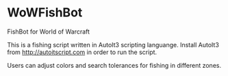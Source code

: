 WoWFishBot
==========

FishBot for World of Warcraft

This is a fishing script written in AutoIt3 scripting languange.
Install AutoIt3 from http://autoitscript.com in order to run the script.

Users can adjust colors and search tolerances for fishing in different zones.
